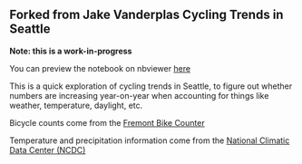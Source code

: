 **Forked from Jake Vanderplas**
Cycling Trends in Seattle
-------------------------------------------------------

**Note: this is a work-in-progress**

You can preview the notebook on nbviewer [here](http://nbviewer.ipython.org/github/jakevdp/SeattleBike/blob/master/SeattleCycling.ipynb)

This is a quick exploration of cycling trends in Seattle, to figure out whether numbers are increasing year-on-year when accounting for things like weather, temperature, daylight, etc.

Bicycle counts come from the [Fremont Bike Counter](https://data.seattle.gov/Transportation/Fremont-Bridge-Hourly-Bicycle-Counts-by-Month-Octo/65db-xm6k)

Temperature and precipitation information come from the [National Climatic Data Center (NCDC)](http://www.ncdc.noaa.gov/cgi-bin/res40.pl)
